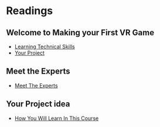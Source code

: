 # Readings

## Welcome to Making your First VR Game

- [Learning Technical Skills](./Readings/Learning_Technical_Skills.md)
- [Your Project](./Readings/Your_Project.md)

## Meet the Experts

- [Meet The Experts](./Readings/Meet_The_Experts.md)

## Your Project idea

- [How You Will Learn In This Course](./Readings/How_You_Will_Learn_In_This_Course.md)
